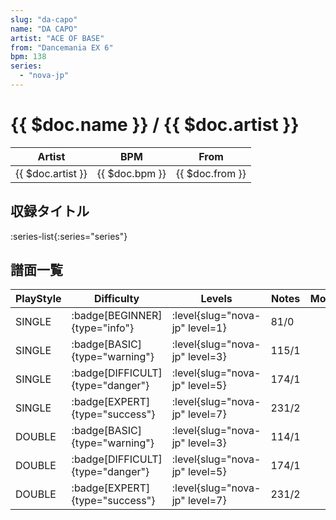 ```yaml
---
slug: "da-capo"
name: "DA CAPO"
artist: "ACE OF BASE"
from: "Dancemania EX 6"
bpm: 138
series:
  - "nova-jp"
---
```


# {{ $doc.name }} / {{ $doc.artist }}

|Artist|BPM|From|
|------|---|----|
|{{ $doc.artist }}|{{ $doc.bpm }}|{{ $doc.from }}|

## 収録タイトル

:series-list{:series="series"}

## 譜面一覧

|PlayStyle|Difficulty|Levels|Notes|Movie|
|---------|----------|------|-----|-----|
|SINGLE| :badge[BEGINNER]{type="info"}|<div class="field is-grouped is-grouped-multiline"> :level{slug="nova-jp" level=1}</div>|81/0||
|SINGLE| :badge[BASIC]{type="warning"}|<div class="field is-grouped is-grouped-multiline"> :level{slug="nova-jp" level=3}</div>|115/1||
|SINGLE| :badge[DIFFICULT]{type="danger"}|<div class="field is-grouped is-grouped-multiline"> :level{slug="nova-jp" level=5}</div>|174/1||
|SINGLE| :badge[EXPERT]{type="success"}|<div class="field is-grouped is-grouped-multiline"> :level{slug="nova-jp" level=7}</div>|231/2||
|DOUBLE| :badge[BASIC]{type="warning"}|<div class="field is-grouped is-grouped-multiline"> :level{slug="nova-jp" level=3}</div>|114/1||
|DOUBLE| :badge[DIFFICULT]{type="danger"}|<div class="field is-grouped is-grouped-multiline"> :level{slug="nova-jp" level=5}</div>|174/1||
|DOUBLE| :badge[EXPERT]{type="success"}|<div class="field is-grouped is-grouped-multiline"> :level{slug="nova-jp" level=7}</div>|231/2||
